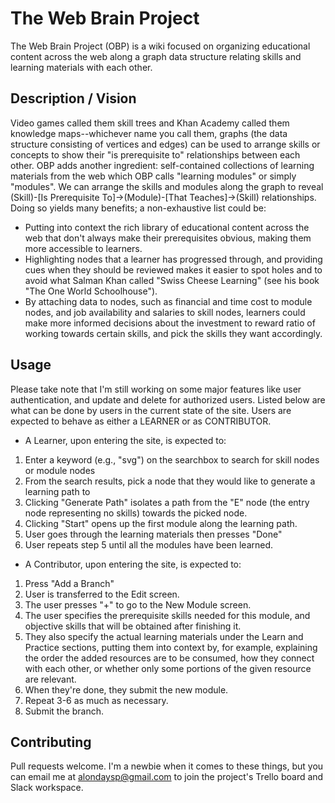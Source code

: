 # The Web Brain Project
The Web Brain Project (OBP) is a wiki focused on organizing educational content across the web along a graph data structure relating skills and learning materials with each other.

## Description / Vision
Video games called them skill trees and Khan Academy called them knowledge maps--whichever name you call them, graphs (the data structure consisting of vertices and edges) can be used to arrange skills or concepts to show their "is prerequisite to" relationships between each other. OBP adds another ingredient: self-contained collections of learning materials from the web which OBP calls "learning modules" or simply "modules". We can arrange the skills and modules along the graph to reveal (Skill)-[Is Prerequisite To]->(Module)-[That Teaches]->(Skill) relationships. Doing so yields many benefits; a non-exhaustive list could be:
- Putting into context the rich library of educational content across the web that don't always make their prerequisites obvious, making them more accessible to learners.
- Highlighting nodes that a learner has progressed through, and providing cues when they should be reviewed makes it easier to spot holes and to avoid what Salman Khan called "Swiss Cheese Learning" (see his book "The One World Schoolhouse").
- By attaching data to nodes, such as financial and time cost to module nodes, and job availability and salaries to skill nodes, learners could make more informed decisions about the investment to reward ratio of working towards certain skills, and pick the skills they want accordingly.

## Usage
Please take note that I'm still working on some major features like user authentication, and update and delete for authorized users. Listed below are what can be done by users in the current state of the site. Users are expected to behave as either a LEARNER or as CONTRIBUTOR.

- A Learner, upon entering the site, is expected to:
1. Enter a keyword (e.g., "svg") on the searchbox to search for skill nodes or module nodes 
2. From the search results, pick a node that they would like to generate a learning path to
3. Clicking "Generate Path" isolates a path from the "E" node (the entry node representing no skills) towards the picked node.
4. Clicking "Start" opens up the first module along the learning path.
5. User goes through the learning materials then presses "Done"
6. User repeats step 5 until all the modules have been learned.

- A Contributor, upon entering the site, is expected to:
1. Press "Add a Branch"
2. User is transferred to the Edit screen.
3. The user presses "+" to go to the New Module screen.
4. The user specifies the prerequisite skills needed for this module, and objective skills that will be obtained after finishing it.
5. They also specify the actual learning materials under the Learn and Practice sections, putting them into context by, for example, explaining the order the added resources are to be consumed, how they connect with each other, or whether only some portions of the given resource are relevant.
6. When they're done, they submit the new module.
7. Repeat 3-6 as much as necessary.
8. Submit the branch.

## Contributing
Pull requests welcome. 
I'm a newbie when it comes to these things, but you can email me at alondaysp@gmail.com to join the project's Trello board and Slack workspace.
